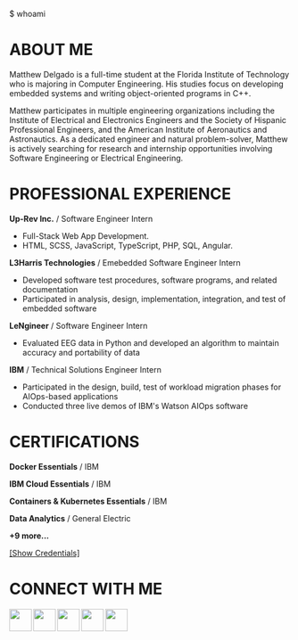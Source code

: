  $ whoami

# ABOUT ME
Matthew Delgado is a full-time student at the Florida Institute of Technology who is majoring in Computer Engineering. His studies focus on developing embedded systems and writing object-oriented programs in C++. 

Matthew participates in multiple engineering organizations including the Institute of Electrical and Electronics Engineers and the Society of Hispanic Professional Engineers, and the American Institute of Aeronautics and Astronautics. 
As a dedicated engineer and natural problem-solver, Matthew is actively searching for research and internship opportunities involving Software Engineering or Electrical Engineering.

# PROFESSIONAL EXPERIENCE
**Up-Rev Inc.** / Software Engineer Intern
* Full-Stack Web App Development.
* HTML, SCSS, JavaScript, TypeScript, PHP, SQL, Angular.

**L3Harris Technologies** / Emebedded Software Engineer Intern
* Developed software test procedures, software programs, and related documentation
* Participated in analysis, design, implementation, integration, and test of embedded software

**LeNgineer** / Software Engineer Intern
* Evaluated EEG data in Python and developed an algorithm to maintain accuracy and portability of data

**IBM** / Technical Solutions Engineer Intern
* Participated in the design, build, test of workload migration phases for AIOps-based applications
* Conducted three live demos of IBM's Watson AIOps software

# CERTIFICATIONS
**Docker Essentials** / IBM

**IBM Cloud Essentials** / IBM

**Containers & Kubernetes Essentials** / IBM

**Data Analytics** / General Electric

**+9 more...**

[[Show Credentials]](https://www.linkedin.com/in/matthewdelgado2000/details/certifications/)

# CONNECT WITH ME
<a href="https://www.linkedin.com/in/matthewdelgado2000/">
  <img align="left" width="40px" src="https://cdn.jsdelivr.net/npm/simple-icons@3.13.0/icons/linkedin.svg" />
</a>
<a href="http://matthewdelgado.github.io">
  <img align="left" width="40px" src="https://cdn.jsdelivr.net/npm/simple-icons@7.4.0/icons/javascript.svg" />
</a>
<a href="https://github.com/matthewdelgado">
  <img align="left" width="40px" src="https://cdn.jsdelivr.net/npm/simple-icons@v3/icons/github.svg" />
</a>
<a href="mailto:mdelgado2020@my.fit.edu">
  <img align="left" width="40px" src="https://cdn.jsdelivr.net/npm/simple-icons@v3/icons/gmail.svg" />
</a>
<a href="https://linktr.ee/matthewdelgado">
  <img align="left" width="40px" src="https://cdn.jsdelivr.net/npm/simple-icons@7.4.0/icons/linktree.svg" />
</a>
